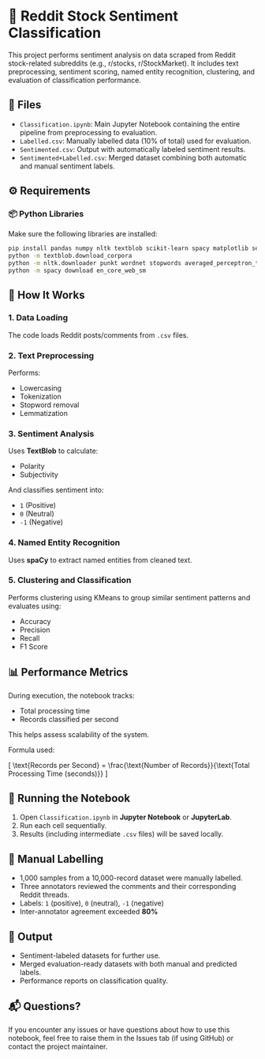 
# 📘 Reddit Stock Sentiment Classification

This project performs sentiment analysis on data scraped from Reddit stock-related subreddits (e.g., r/stocks, r/StockMarket). It includes text preprocessing, sentiment scoring, named entity recognition, clustering, and evaluation of classification performance.

## 📁 Files

- `Classification.ipynb`: Main Jupyter Notebook containing the entire pipeline from preprocessing to evaluation.
- `Labelled.csv`: Manually labelled data (10% of total) used for evaluation.
- `Sentimented.csv`: Output with automatically labeled sentiment results.
- `Sentimented+Labelled.csv`: Merged dataset combining both automatic and manual sentiment labels.

## ⚙️ Requirements

### 📦 Python Libraries

Make sure the following libraries are installed:

```bash
pip install pandas numpy nltk textblob scikit-learn spacy matplotlib seaborn
python -m textblob.download_corpora
python -m nltk.downloader punkt wordnet stopwords averaged_perceptron_tagger
python -m spacy download en_core_web_sm
```

## 🧠 How It Works

### 1. **Data Loading**

The code loads Reddit posts/comments from `.csv` files.

### 2. **Text Preprocessing**

Performs:
- Lowercasing
- Tokenization
- Stopword removal
- Lemmatization

### 3. **Sentiment Analysis**

Uses **TextBlob** to calculate:
- Polarity
- Subjectivity  

And classifies sentiment into:
- `1` (Positive)
- `0` (Neutral)
- `-1` (Negative)

### 4. **Named Entity Recognition**

Uses **spaCy** to extract named entities from cleaned text.

### 5. **Clustering and Classification**

Performs clustering using KMeans to group similar sentiment patterns and evaluates using:
- Accuracy
- Precision
- Recall
- F1 Score

## 📊 Performance Metrics

During execution, the notebook tracks:
- Total processing time
- Records classified per second  

This helps assess scalability of the system.

Formula used:

\[
\text{Records per Second} = \frac{\text{Number of Records}}{\text{Total Processing Time (seconds)}}
\]

## 🚀 Running the Notebook

1. Open `Classification.ipynb` in **Jupyter Notebook** or **JupyterLab**.
2. Run each cell sequentially.
3. Results (including intermediate `.csv` files) will be saved locally.

## 👥 Manual Labelling

- 1,000 samples from a 10,000-record dataset were manually labelled.
- Three annotators reviewed the comments and their corresponding Reddit threads.
- Labels: `1` (positive), `0` (neutral), `-1` (negative)
- Inter-annotator agreement exceeded **80%**

## 📂 Output

- Sentiment-labeled datasets for further use.
- Merged evaluation-ready datasets with both manual and predicted labels.
- Performance reports on classification quality.

## 📬 Questions?

If you encounter any issues or have questions about how to use this notebook, feel free to raise them in the Issues tab (if using GitHub) or contact the project maintainer.
